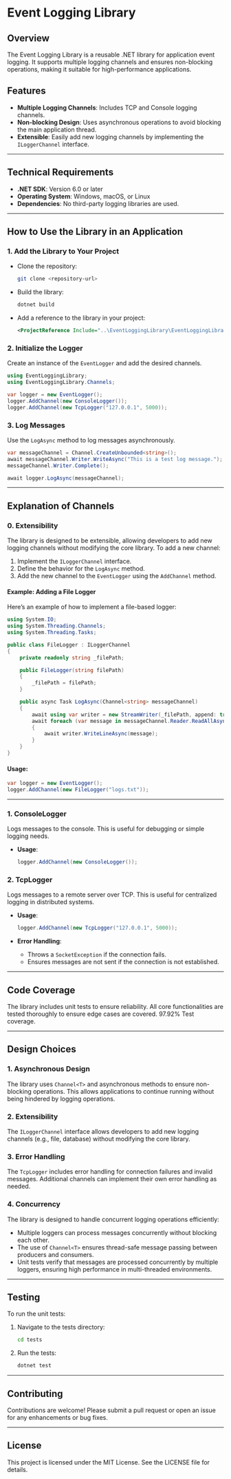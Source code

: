 # Event Logging Library

## Overview
The Event Logging Library is a reusable .NET library for application event logging. It supports multiple logging channels and ensures non-blocking operations, making it suitable for high-performance applications.

## Features
- **Multiple Logging Channels**: Includes TCP and Console logging channels.
- **Non-blocking Design**: Uses asynchronous operations to avoid blocking the main application thread.
- **Extensible**: Easily add new logging channels by implementing the `ILoggerChannel` interface.

---

## Technical Requirements
- **.NET SDK**: Version 6.0 or later
- **Operating System**: Windows, macOS, or Linux
- **Dependencies**: No third-party logging libraries are used.

---

## How to Use the Library in an Application

### 1. Add the Library to Your Project
- Clone the repository:
  ```bash
  git clone <repository-url>
  ```
- Build the library:
  ```bash
  dotnet build
  ```
- Add a reference to the library in your project:
  ```xml
  <ProjectReference Include="..\EventLoggingLibrary\EventLoggingLibrary.csproj" />
  ```

### 2. Initialize the Logger
Create an instance of the `EventLogger` and add the desired channels.

```csharp
using EventLoggingLibrary;
using EventLoggingLibrary.Channels;

var logger = new EventLogger();
logger.AddChannel(new ConsoleLogger());
logger.AddChannel(new TcpLogger("127.0.0.1", 5000));
```

### 3. Log Messages
Use the `LogAsync` method to log messages asynchronously.

```csharp
var messageChannel = Channel.CreateUnbounded<string>();
await messageChannel.Writer.WriteAsync("This is a test log message.");
messageChannel.Writer.Complete();

await logger.LogAsync(messageChannel);
```

---

## Explanation of Channels

### 0. **Extensibility**
The library is designed to be extensible, allowing developers to add new logging channels without modifying the core library. To add a new channel:
1. Implement the `ILoggerChannel` interface.
2. Define the behavior for the `LogAsync` method.
3. Add the new channel to the `EventLogger` using the `AddChannel` method.

#### Example: Adding a File Logger
Here’s an example of how to implement a file-based logger:

```csharp
using System.IO;
using System.Threading.Channels;
using System.Threading.Tasks;

public class FileLogger : ILoggerChannel
{
    private readonly string _filePath;

    public FileLogger(string filePath)
    {
        _filePath = filePath;
    }

    public async Task LogAsync(Channel<string> messageChannel)
    {
        await using var writer = new StreamWriter(_filePath, append: true);
        await foreach (var message in messageChannel.Reader.ReadAllAsync())
        {
            await writer.WriteLineAsync(message);
        }
    }
}
```

#### Usage:
```csharp
var logger = new EventLogger();
logger.AddChannel(new FileLogger("logs.txt"));
```

---

### 1. **ConsoleLogger**
Logs messages to the console. This is useful for debugging or simple logging needs.

- **Usage**:
  ```csharp
  logger.AddChannel(new ConsoleLogger());
  ```

### 2. **TcpLogger**
Logs messages to a remote server over TCP. This is useful for centralized logging in distributed systems.

- **Usage**:
  ```csharp
  logger.AddChannel(new TcpLogger("127.0.0.1", 5000));
  ```

- **Error Handling**:
  - Throws a `SocketException` if the connection fails.
  - Ensures messages are not sent if the connection is not established.

---

## Code Coverage
The library includes unit tests to ensure reliability. All core functionalities are tested thoroughly to ensure edge cases are covered. 97.92% Test coverage.

---

## Design Choices

### 1. **Asynchronous Design**
The library uses `Channel<T>` and asynchronous methods to ensure non-blocking operations. This allows applications to continue running without being hindered by logging operations.

### 2. **Extensibility**
The `ILoggerChannel` interface allows developers to add new logging channels (e.g., file, database) without modifying the core library.

### 3. **Error Handling**
The `TcpLogger` includes error handling for connection failures and invalid messages. Additional channels can implement their own error handling as needed.

### 4. **Concurrency**
The library is designed to handle concurrent logging operations efficiently:
- Multiple loggers can process messages concurrently without blocking each other.
- The use of `Channel<T>` ensures thread-safe message passing between producers and consumers.
- Unit tests verify that messages are processed concurrently by multiple loggers, ensuring high performance in multi-threaded environments.

---

## Testing
To run the unit tests:

1. Navigate to the tests directory:
   ```bash
   cd tests
   ```
2. Run the tests:
   ```bash
   dotnet test
   ```

---

## Contributing
Contributions are welcome! Please submit a pull request or open an issue for any enhancements or bug fixes.

---

## License
This project is licensed under the MIT License. See the LICENSE file for details.